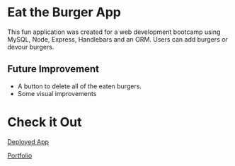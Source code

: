 # Eat the Burger App
This fun application was created for a web development bootcamp using MySQL, Node, Express, Handlebars and an ORM. Users can add burgers or devour burgers. 

## Future Improvement
* A button to delete all of the eaten burgers. 
* Some visual improvements

# Check it Out

[Deployed App](https://arcane-spire-48480.herokuapp.com/)

[Portfolio](https://keeleybb.github.io/2020_01-04_Homework_Updated-Portfolio/) 